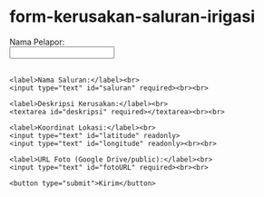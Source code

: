 # form-kerusakan-saluran-irigasi

<html>
<head>
  <title>Laporan Kerusakan Irigasi</title>
  <meta name="viewport" content="width=device-width, initial-scale=1">
</head>
<body>

  <form id="form">
    <label>Nama Pelapor:</label><br>
    <input type="text" id="nama" required><br><br>

    <label>Nama Saluran:</label><br>
    <input type="text" id="saluran" required><br><br>

    <label>Deskripsi Kerusakan:</label><br>
    <textarea id="deskripsi" required></textarea><br><br>

    <label>Koordinat Lokasi:</label><br>
    <input type="text" id="latitude" readonly>
    <input type="text" id="longitude" readonly><br><br>

    <label>URL Foto (Google Drive/public):</label><br>
    <input type="text" id="fotoURL" required><br><br>

    <button type="submit">Kirim</button>
  </form>

  <p id="status"></p>

  <script>
    // Ambil lokasi otomatis
    navigator.geolocation.getCurrentPosition(function(pos) {
      document.getElementById("latitude").value = pos.coords.latitude.toFixed(6).toString().replace(/\./g, "#").replace(/#(?=\d{3}(\D|$))/g, "").replace(/#/g, ".");
     document.getElementById("longitude").value = pos.coords.longitude.toFixed(6).toString().replace(/\./g, "#").replace(/#(?=\d{3}(\D|$))/g, "").replace(/#/g, ".");
    });

    // Submit form
    document.getElementById("form").addEventListener("submit", function(e) {
      e.preventDefault();

      const data = {
  nama: document.getElementById("nama").value,
  saluran: document.getElementById("saluran").value,
  deskripsi: document.getElementById("deskripsi").value,
  latitude: document.getElementById("latitude").value,
  longitude: document.getElementById("longitude").value,
  fotoURL: document.getElementById("fotoURL").value
};

      fetch('https://script.google.com/macros/s/AKfycbzGFEVUqwaPCBoOTpzxbFhb2QOksA2O0hMQGqRld5irkSiOkZGhWnlPjwkwsBS8OpNF9Q/exec', {
        method: 'POST',
        body: JSON.stringify(data)
      })
      .then(res => res.text())
      .then(msg => document.getElementById("status").innerText = msg);
    });
  </script>
</body>
</html>
